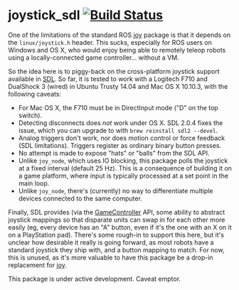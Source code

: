 joystick_sdl [![Build Status](https://travis-ci.org/mikepurvis/joystick_sdl.svg?branch=master)](https://travis-ci.org/mikepurvis/joystick_sdl)
============

One of the limitations of the standard ROS [joy][1] package is that it
depends on the `linux/joystick.h` header. This sucks, especially for ROS
users on Windows and OS X, who would enjoy being able to remotely teleop
robots using a locally-connected game controller... without a VM.

So the idea here is to piggy-back on the cross-platform joystick support
available in [SDL][2]. So far, it is tested to work with a Logitech F710
and DualShock 3 (wired) in Ubuntu Trusty 14.04 and Mac OS X 10.10.3,
with the following caveats:

  * For Mac OS X, the F710 must be in DirectInput mode ("D" on the top switch).
  * Detecting disconnects does _not_ work under OS X. SDL 2.0.4 fixes the
    issue, which you can upgrade to with `brew reinstall sdl2 --devel`.
  * Analog triggers don't work, nor does motion control or force feedback
    (SDL limitations). Triggers register as ordinary binary button presses.
  * No attempt is made to expose "hats" or "balls" from the SDL API.
  * Unlike `joy_node`, which uses IO blocking, this package polls the
    joystick at a fixed interval (default 25 Hz). This is a consequence of
    building it on a game platform, where input is typically processed at
    a set point in the main loop.
  * Unlike `joy_node`, there's (currently) no way to differentiate multiple
    devices connected to the same computer.

Finally, SDL provides (via the [GameController][3] API, some ability to abstract
joystick mappings so that disparate units can swap in for each other more
easily (eg, every device has an "A" button, even if it's the one with an
X on it on a PlayStation pad). There's some rough-in to support this here,
but it's unclear how desirable it really is going forward, as most robots
have a standard joystick they ship with, and a button mapping to match. For
now, this is unused, as it's more valuable to have this package be a drop-in
replacement for [joy](http://wiki.ros.org/joy).

This package is under active development. Caveat emptor.

[1]: https://github.com/ros-drivers/joystick_drivers/tree/indigo-devel/joy
[2]: https://wiki.libsdl.org/CategoryJoystick
[3]: https://wiki.libsdl.org/CategoryGameController

